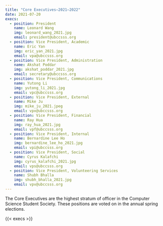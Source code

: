 ```yaml
---
title: "Core Executives—2021–2022"
date: 2021-07-20
execs:
  - position: President
    name: Leonard Wang
    img: leonard_wang_2021.jpg
    email: president@ubccsss.org
  - position: Vice President, Academic
    name: Eric Yan
    img: eric_yan_2021.jpg
    email: vpa@ubccsss.org
  - position: Vice President, Administration
    name: Akshat Poddar
    img: akshat_poddar_2021.jpg
    email: secretary@ubccsss.org
  - position: Vice President, Communications
    name: Yutong Li
    img: yutong_li_2021.jpg
    email: vpc@ubccsss.org
  - position: Vice President, External
    name: Mike Ju
    img: mike_ju_2021.jpeg
    email: vpx@ubccsss.org
  - position: Vice President, Financial
    name: Ray Hua
    img: ray_hua_2021.jpg
    email: vpf@ubccsss.org
  - position: Vice President, Internal
    name: Bernardine Lee Ho
    img: bernardine_lee_ho_2021.jpg
    email: vpi@ubccsss.org
  - position: Vice President, Social
    name: Cyrus Kalafchi
    img: cyrus_kalafchi_2021.jpg
    email: vps@ubccsss.org
  - position: Vice President, Volunteering Services
    name: Shubh Bhalla
    img: shubh_bhalla_2021.jpg
    email: vpv@ubccsss.org
---
```


The Core Executives are the highest stratum of officer in the Computer Science Student Society. These positions are voted on in the annual spring elections.

{{< execs >}}
